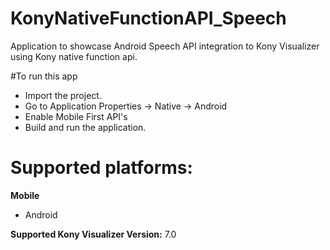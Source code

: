 # KonyNativeFunctionAPI_Speech
Application to showcase Android Speech API integration to Kony Visualizer using Kony native function api.

#To run this app

- Import the project.
- Go to Application Properties -> Native -> Android
- Enable Mobile First API's
- Build and run the application.

# Supported platforms:
**Mobile**
 * Android

**Supported Kony Visualizer Version:** 7.0
